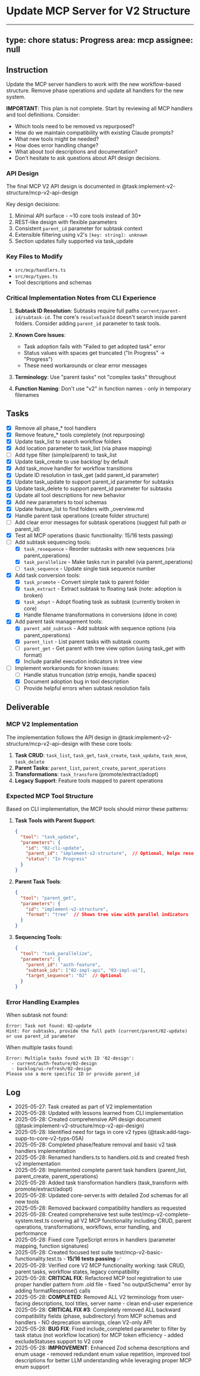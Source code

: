 # Update MCP Server for V2 Structure

---
type: chore
status: Progress
area: mcp
assignee: null
---


## Instruction
Update the MCP server handlers to work with the new workflow-based structure. Remove phase operations and update all handlers for the new system.

**IMPORTANT**: This plan is not complete. Start by reviewing all MCP handlers and tool definitions. Consider:
- Which tools need to be removed vs repurposed?
- How do we maintain compatibility with existing Claude prompts?
- What new tools might be needed?
- How does error handling change?
- What about tool descriptions and documentation?
- Don't hesitate to ask questions about API design decisions.

### API Design

The final MCP V2 API design is documented in @task:implement-v2-structure/mcp-v2-api-design

Key design decisions:
1. Minimal API surface - ~10 core tools instead of 30+
2. REST-like design with flexible parameters
3. Consistent `parent_id` parameter for subtask context
4. Extensible filtering using v2's `[key: string]: unknown`
5. Section updates fully supported via task_update

### Key Files to Modify
- `src/mcp/handlers.ts`
- `src/mcp/types.ts`
- Tool descriptions and schemas

### Critical Implementation Notes from CLI Experience

1. **Subtask ID Resolution**: Subtasks require full paths `current/parent-id/subtask-id`. The core's `resolveTaskId` doesn't search inside parent folders. Consider adding `parent_id` parameter to task tools.

2. **Known Core Issues**:
   - Task adoption fails with "Failed to get adopted task" error
   - Status values with spaces get truncated ("In Progress" → "Progress")
   - These need workarounds or clear error messages

3. **Terminology**: Use "parent tasks" not "complex tasks" throughout

4. **Function Naming**: Don't use "v2" in function names - only in temporary filenames

## Tasks
- [x] Remove all phase_* tool handlers
- [x] Remove feature_* tools completely (not repurposing)
- [x] Update task_list to search workflow folders
- [x] Add location parameter to task_list (via phase mapping)
- [ ] Add type filter (simple/parent) to task_list
- [x] Update task_create to use backlog/ by default
- [x] Add task_move handler for workflow transitions
- [x] Update ID resolution in task_get (add parent_id parameter)
- [x] Update task_update to support parent_id parameter for subtasks
- [x] Update task_delete to support parent_id parameter for subtasks
- [x] Update all tool descriptions for new behavior
- [x] Add new parameters to tool schemas
- [x] Update feature_list to find folders with _overview.md
- [x] Handle parent task operations (create folder structure)
- [ ] Add clear error messages for subtask operations (suggest full path or parent_id)
- [x] Test all MCP operations (basic functionality: 15/16 tests passing)
- [ ] Add subtask sequencing tools:
  - [x] `task_resequence` - Reorder subtasks with new sequences (via parent_operations)
  - [x] `task_parallelize` - Make tasks run in parallel (via parent_operations)
  - [ ] `task_sequence` - Update single task sequence number
- [x] Add task conversion tools:
  - [x] `task_promote` - Convert simple task to parent folder
  - [x] `task_extract` - Extract subtask to floating task (note: adoption is broken)
  - [x] `task_adopt` - Adopt floating task as subtask (currently broken in core)
  - [x] Handle filename transformations in conversions (done in core)
- [x] Add parent task management tools:
  - [x] `parent_add_subtask` - Add subtask with sequence options (via parent_operations)
  - [x] `parent_list` - List parent tasks with subtask counts
  - [ ] `parent_get` - Get parent with tree view option (using task_get with format)
  - [x] Include parallel execution indicators in tree view
- [ ] Implement workarounds for known issues:
  - [ ] Handle status truncation (strip emojis, handle spaces)
  - [x] Document adoption bug in tool description
  - [ ] Provide helpful errors when subtask resolution fails

## Deliverable

### MCP V2 Implementation

The implementation follows the API design in @task:implement-v2-structure/mcp-v2-api-design with these core tools:

1. **Task CRUD**: `task_list`, `task_get`, `task_create`, `task_update`, `task_move`, `task_delete`
2. **Parent Tasks**: `parent_list`, `parent_create`, `parent_operations`
3. **Transformations**: `task_transform` (promote/extract/adopt)
4. **Legacy Support**: Feature tools mapped to parent operations

### Expected MCP Tool Structure

Based on CLI implementation, the MCP tools should mirror these patterns:

1. **Task Tools with Parent Support**:
   ```json
   {
     "tool": "task_update",
     "parameters": {
       "id": "02-cli-update",
       "parent_id": "implement-v2-structure",  // Optional, helps resolve subtasks
       "status": "In Progress"
     }
   }
   ```

2. **Parent Task Tools**:
   ```json
   {
     "tool": "parent_get",
     "parameters": {
       "id": "implement-v2-structure",
       "format": "tree"  // Shows tree view with parallel indicators
     }
   }
   ```

3. **Sequencing Tools**:
   ```json
   {
     "tool": "task_parallelize",
     "parameters": {
       "parent_id": "auth-feature",
       "subtask_ids": ["02-impl-api", "03-impl-ui"],
       "target_sequence": "02"  // Optional
     }
   }
   ```

### Error Handling Examples

When subtask not found:
```
Error: Task not found: 02-update
Hint: For subtasks, provide the full path (current/parent/02-update) or use parent_id parameter
```

When multiple tasks found:
```
Error: Multiple tasks found with ID '02-design':
  - current/auth-feature/02-design
  - backlog/ui-refresh/02-design
Please use a more specific ID or provide parent_id
```

## Log
- 2025-05-27: Task created as part of V2 implementation
- 2025-05-28: Updated with lessons learned from CLI implementation
- 2025-05-28: Created comprehensive API design document (@task:implement-v2-structure/mcp-v2-api-design)
- 2025-05-28: Identified need for tags in core v2 types (@task:add-tags-supp-to-core-v2-typs-05A)
- 2025-05-28: Completed phase/feature removal and basic v2 task handlers implementation
- 2025-05-28: Renamed handlers.ts to handlers.old.ts and created fresh v2 implementation
- 2025-05-28: Implemented complete parent task handlers (parent_list, parent_create, parent_operations)
- 2025-05-28: Added task transformation handlers (task_transform with promote/extract/adopt)
- 2025-05-28: Updated core-server.ts with detailed Zod schemas for all new tools
- 2025-05-28: Removed backward compatibility handlers as requested
- 2025-05-28: Created comprehensive test suite test/mcp-v2-complete-system.test.ts covering all V2 MCP functionality including CRUD, parent operations, transformations, workflows, error handling, and performance
- 2025-05-28: Fixed core TypeScript errors in handlers (parameter mapping, function signatures)
- 2025-05-28: Created focused test suite test/mcp-v2-basic-functionality.test.ts - **15/16 tests passing** ✅
- 2025-05-28: Verified core V2 MCP functionality working: task CRUD, parent tasks, workflow states, legacy compatibility
- 2025-05-28: **CRITICAL FIX**: Refactored MCP tool registration to use proper handler pattern from .old file - fixed "no outputSchema" error by adding formatResponse() calls
- 2025-05-28: **COMPLETED**: Removed ALL V2 terminology from user-facing descriptions, tool titles, server name - clean end-user experience
- 2025-05-28: **CRITICAL FIX #3**: Completely removed ALL backward compatibility fields (phase, subdirectory) from MCP schemas and handlers - NO deprecation warnings, clean V2-only API
- 2025-05-28: **BUG FIX**: Fixed include_completed parameter to filter by task status (not workflow location) for MCP token efficiency - added excludeStatuses support to V2 core
- 2025-05-28: **IMPROVEMENT**: Enhanced Zod schema descriptions and enum usage - removed redundant enum value repetition, improved tool descriptions for better LLM understanding while leveraging proper MCP enum support
